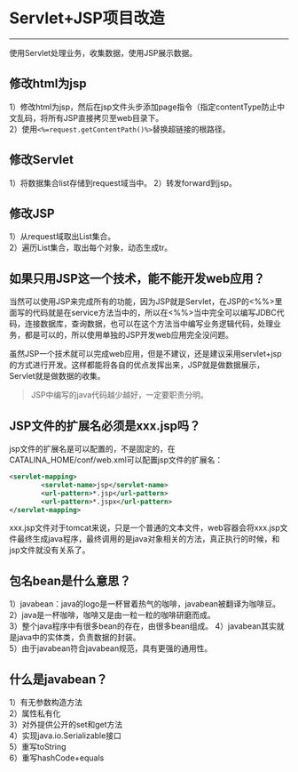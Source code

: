 # Servlet+JSP项目改造
---
使用Servlet处理业务，收集数据，使用JSP展示数据。

## 修改html为jsp

1）修改html为jsp，然后在jsp文件头步添加page指令（指定contentType防止中文乱码，将所有JSP直接拷贝至web目录下。  
2）使用`<%=request.getContentPath()%>`替换超链接的根路径。  


## 修改Servlet

1）将数据集合list存储到request域当中。
2）转发forward到jsp。

## 修改JSP

1）从request域取出List集合。  
2）遍历List集合，取出每个对象，动态生成tr。

## 如果只用JSP这一个技术，能不能开发web应用？

当然可以使用JSP来完成所有的功能，因为JSP就是Servlet，在JSP的<%%>里面写的代码就是在service方法当中的，所以在<%%>当中完全可以编写JDBC代码，连接数据库，查询数据，也可以在这个方法当中编写业务逻辑代码，处理业务，都是可以的，所以使用单独的JSP开发web应用完全没问题。

虽然JSP一个技术就可以完成web应用，但是不建议，还是建议采用servlet+jsp的方式进行开发。这样都能将各自的优点发挥出来，JSP就是做数据展示，Servlet就是做数据的收集。
>JSP中编写的java代码越少越好，一定要职责分明。

## JSP文件的扩展名必须是xxx.jsp吗？

jsp文件的扩展名是可以配置的，不是固定的，在CATALINA_HOME/conf/web.xml可以配置jsp文件的扩展名：
```xml
<servlet-mapping>
		<servlet-name>jsp</servlet-name>
		<url-pattern>*.jsp</url-pattern>
		<url-pattern>*.jspx</url-pattern>
</servlet-mapping>
```
xxx.jsp文件对于tomcat来说，只是一个普通的文本文件，web容器会将xxx.jsp文件最终生成java程序，最终调用的是java对象相关的方法，真正执行的时候，和
jsp文件就没有关系了。

## 包名bean是什么意思？

1）javabean：java的logo是一杯冒着热气的咖啡，javabean被翻译为咖啡豆。  
2）java是一杯咖啡，咖啡又是由一粒一粒的咖啡研磨而成。  
3）整个java程序中有很多bean的存在，由很多bean组成。 
4）javabean其实就是java中的实体类，负责数据的封装。  
5）由于javabean符合javabean规范，具有更强的通用性。 

## 什么是javabean？

1）有无参数构造方法  
2）属性私有化  
3）对外提供公开的set和get方法  
4）实现java.io.Serializable接口  
5）重写toString  
6）重写hashCode+equals  